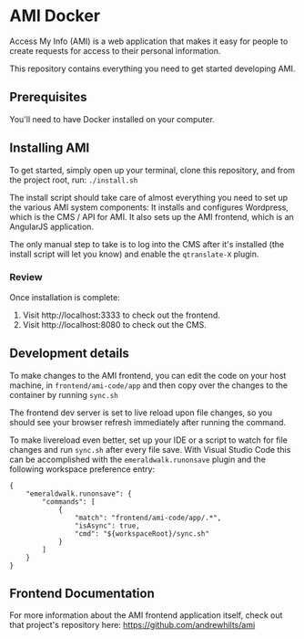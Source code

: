 # AMI Docker

Access My Info (AMI) is a web application that makes it easy for people to create requests for access to their personal information.

This repository contains everything you need to get started developing AMI.

## Prerequisites
You'll need to have Docker installed on your computer.

## Installing AMI
To get started, simply open up your terminal, clone this repository, and from the project root, run: `./install.sh`

The install script should take care of almost everything you need to set up the various AMI system components: It installs and configures Wordpress, which is the CMS / API for AMI. It also sets up the AMI frontend, which is an AngularJS application.

The only manual step to take is to log into the CMS after it's installed (the install script will let you know) and enable the `qtranslate-X` plugin.

### Review
Once installation is complete:

1. Visit http://localhost:3333 to check out the frontend.
1. Visit http://localhost:8080 to check out the CMS.

## Development details
To make changes to the AMI frontend, you can edit the code on your host machine, in `frontend/ami-code/app` and then copy over the changes to the container by running `sync.sh`

The frontend dev server is set to live reload upon file changes, so you should see your browser refresh immediately after running the command.

To make livereload even better, set up your IDE or a script to watch for file changes and run `sync.sh` after every file save. With Visual Studio Code this can be accomplished with the `emeraldwalk.runonsave` plugin and the following workspace preference entry:

	{
		"emeraldwalk.runonsave": {
			"commands": [
				{
					"match": "frontend/ami-code/app/.*",
					"isAsync": true,
					"cmd": "${workspaceRoot}/sync.sh"
				}
			]
		}
	}

## Frontend Documentation
For more information about the AMI frontend application itself, check out that project's repository here: https://github.com/andrewhilts/ami